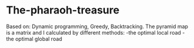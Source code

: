 # The-pharaoh-treasure
Based on: Dynamic programming, Greedy, Backtracking.
The pyramid map is a matrix and I calculated by different methods:
-the optimal local road
-the optimal global road
